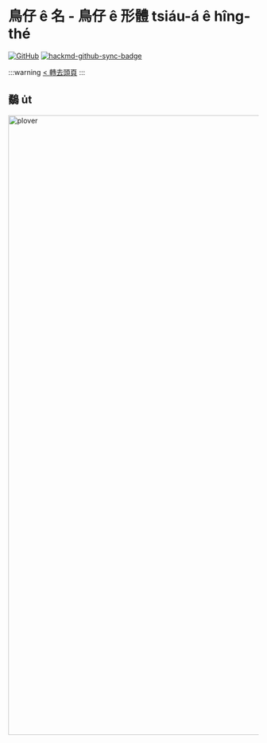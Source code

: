 # 鳥仔 ê 名 - 鳥仔 ê 形體 tsiáu-á ê hîng-thé

[![GitHub](https://img.shields.io/badge/GitHub-black?logo=github)](https://github.com/siansiansu/tsiau-a-e-mia)
[![hackmd-github-sync-badge](https://hackmd.io/jF7KDGz8Qg-AZ8O-r2n4OQ/badge)](https://hackmd.io/jF7KDGz8Qg-AZ8O-r2n4OQ)

:::warning
[< 轉去頭頁](https://hackmd.io/@siansiansu/Hy4VzNvha)
:::

## 鷸 u̍t
<img width="1245" alt="plover" src="https://github.com/siansiansu/tsiau-a-e-mia/assets/33391637/cecf0685-5a36-455f-a726-03b2a438fe72">
